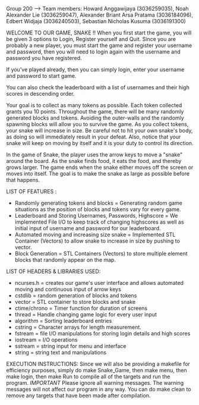Group 200 --> Team members:
Howard Anggawijaya (3036259035),
Noah Alexander Lie (3036259047),
Alexander Briant Arsa Pratama (3036184096),
Edbert Widjaja (3036240503),
Sebastian Nicholas Kusuma (3036191300)

WELCOME TO OUR GAME, SNAKE !!
When you first start the game, you will be given 3 options to Login, Register yourself and Quit. Since you are probably a new player, you must start the game and register your username and password, then you will need to login again with the username and password you have registered.

If you've played already, then you can simply login, enter your username and password to start game.

You can also check the leaderboard with a list of usernames and their high scores in descending order.

Your goal is to collect as many tokens as possible. Each token collected grants you 10 points. Throughout the game, there will be many randomly generated blocks and tokens. Avoiding the outer-walls and the randomly spawning blocks will allow you to survive the game. As you collect tokens, your snake will increase in size. Be careful not to hit your own snake's body, as doing so will immediately result in your defeat. Also, notice that your snake will keep on moving by itself and it is your duty to control its direction.

In the game of Snake, the player uses the arrow keys to move a "snake" around the board. As the snake finds food, it eats the food, and thereby grows larger. The game ends when the snake either moves off the screen or moves into itself. The goal is to make the snake as large as possible before that happens.

LIST OF FEATURES :
- Randomly generating tokens and blocks = Generating random game situations as the position of blocks and tokens vary for every game.
- Leaderboard and Storing Usernames, Passwords, Highscore = We implemented File I/O to keep track of changing highscores as well as initial input of username and password for our leaderboard.
- Automated moving and increasing size snake = Implemented STL Container (Vectors) to allow snake to increase in size by pushing to vector.
- Block Generation = STL Containers (Vectors) to store multiple element blocks that randomly appear on the map.

LIST OF HEADERS & LIBRARIES USED:
- ncurses.h = creates our game's user interface and allows automated moving and continuous input of arrow keys
- cstdlib = random generation of blocks and tokens
- vector = STL container to store blocks and snake
- ctime/chrono = Timer function for duration of screens 
- thread = Handle changing game logic for every user input
- algorithm = Sorting leaderboard entries
- cstring = Character arrays for length measurement.
- fstream = file I/O manipulations for storing login details and high scores
- iostream = I/O operations
- sstream = string input for menu and interface
- string = string text and manipulations

EXECUTION INSTRUCTIONS:
Since we will also be providing a makefile for efficiency purposes, simply do make Snake_Game, then make menu, then make login, then make Run to compile all of the targets and run the program. *IMPORTANT* Please ignore all warning messages. The warning messages will not affect our program in any way. You can do make clean to remove any targets that have been made after compilation.

  
